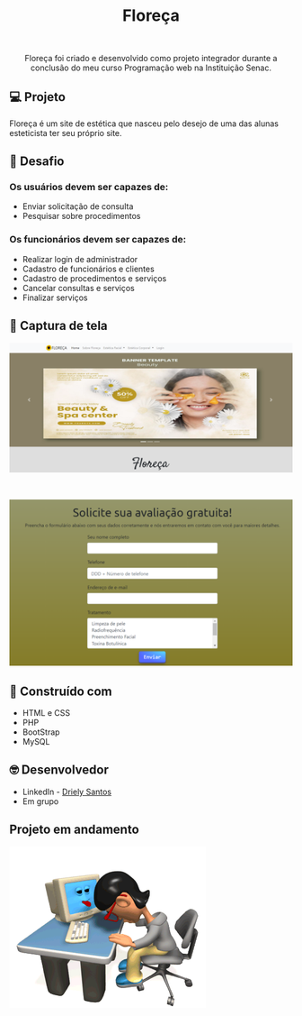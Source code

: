 <h1 align="center">Floreça</h1>

<br>

<p align="center"> Floreça foi criado e desenvolvido como projeto integrador durante a conclusão do meu curso Programação web na Instituição Senac.

<br>

## 💻 Projeto

Floreça é um site de estética que nasceu pelo desejo de uma das alunas esteticista ter seu próprio site. 

## 🎯 Desafio

### Os usuários devem ser capazes de:
- Enviar solicitação de consulta
- Pesquisar sobre procedimentos

### Os funcionários devem ser capazes de:
- Realizar login de administrador
- Cadastro de funcionários e clientes
- Cadastro de procedimentos e serviços
- Cancelar consultas e serviços
- Finalizar serviços

## 📸 Captura de tela

![](novo/imagens/print-tela.png)

<br>

![](/novo/imagens/print-tela-2.png)

## 🚀 Construído com
- HTML e CSS
- PHP
- BootStrap
- MySQL

## 🤓 Desenvolvedor

- LinkedIn - [Driely Santos](https://www.linkedin.com/in/driely-santos98/)
- Em grupo

## Projeto em andamento

![](/novo/imagens/manutencao.gif)
